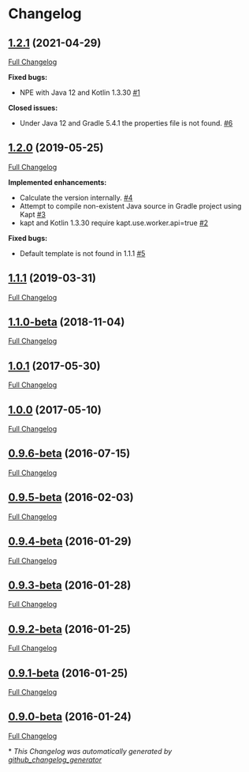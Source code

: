 # Changelog

## [1.2.1](https://github.com/ethauvin/semver/tree/1.2.1) (2021-04-29)

[Full Changelog](https://github.com/ethauvin/semver/compare/1.2.0...1.2.1)

**Fixed bugs:**

- NPE with Java 12 and Kotlin 1.3.30 [\#1](https://github.com/ethauvin/semver/issues/1)

**Closed issues:**

- Under Java 12 and Gradle 5.4.1 the properties file is not found. [\#6](https://github.com/ethauvin/semver/issues/6)

## [1.2.0](https://github.com/ethauvin/semver/tree/1.2.0) (2019-05-25)

[Full Changelog](https://github.com/ethauvin/semver/compare/1.1.1...1.2.0)

**Implemented enhancements:**

- Calculate the version internally. [\#4](https://github.com/ethauvin/semver/issues/4)
- Attempt to compile non-existent Java source in Gradle project using Kapt [\#3](https://github.com/ethauvin/semver/issues/3)
- kapt and Kotlin 1.3.30 require kapt.use.worker.api=true [\#2](https://github.com/ethauvin/semver/issues/2)

**Fixed bugs:**

- Default template is not found in 1.1.1 [\#5](https://github.com/ethauvin/semver/issues/5)

## [1.1.1](https://github.com/ethauvin/semver/tree/1.1.1) (2019-03-31)

[Full Changelog](https://github.com/ethauvin/semver/compare/1.1.0-beta...1.1.1)

## [1.1.0-beta](https://github.com/ethauvin/semver/tree/1.1.0-beta) (2018-11-04)

[Full Changelog](https://github.com/ethauvin/semver/compare/1.0.1...1.1.0-beta)

## [1.0.1](https://github.com/ethauvin/semver/tree/1.0.1) (2017-05-30)

[Full Changelog](https://github.com/ethauvin/semver/compare/1.0.0...1.0.1)

## [1.0.0](https://github.com/ethauvin/semver/tree/1.0.0) (2017-05-10)

[Full Changelog](https://github.com/ethauvin/semver/compare/0.9.6-beta...1.0.0)

## [0.9.6-beta](https://github.com/ethauvin/semver/tree/0.9.6-beta) (2016-07-15)

[Full Changelog](https://github.com/ethauvin/semver/compare/0.9.5-beta...0.9.6-beta)

## [0.9.5-beta](https://github.com/ethauvin/semver/tree/0.9.5-beta) (2016-02-03)

[Full Changelog](https://github.com/ethauvin/semver/compare/0.9.4-beta...0.9.5-beta)

## [0.9.4-beta](https://github.com/ethauvin/semver/tree/0.9.4-beta) (2016-01-29)

[Full Changelog](https://github.com/ethauvin/semver/compare/0.9.3-beta...0.9.4-beta)

## [0.9.3-beta](https://github.com/ethauvin/semver/tree/0.9.3-beta) (2016-01-28)

[Full Changelog](https://github.com/ethauvin/semver/compare/0.9.2-beta...0.9.3-beta)

## [0.9.2-beta](https://github.com/ethauvin/semver/tree/0.9.2-beta) (2016-01-25)

[Full Changelog](https://github.com/ethauvin/semver/compare/0.9.1-beta...0.9.2-beta)

## [0.9.1-beta](https://github.com/ethauvin/semver/tree/0.9.1-beta) (2016-01-25)

[Full Changelog](https://github.com/ethauvin/semver/compare/0.9.0-beta...0.9.1-beta)

## [0.9.0-beta](https://github.com/ethauvin/semver/tree/0.9.0-beta) (2016-01-24)

[Full Changelog](https://github.com/ethauvin/semver/compare/aeee81544c6d2881ccf02458fcef1f6ba1c9c169...0.9.0-beta)



\* *This Changelog was automatically generated by [github_changelog_generator](https://github.com/github-changelog-generator/github-changelog-generator)*
